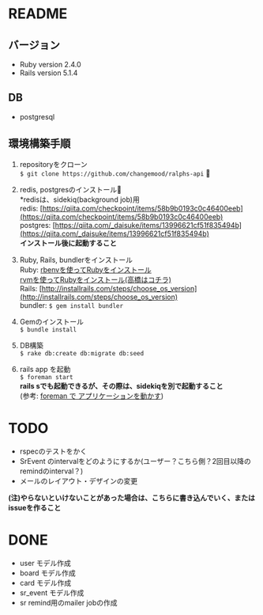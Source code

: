 # README

## バージョン
* Ruby version 2.4.0
* Rails version 5.1.4

## DB
* postgresql
 
## 環境構築手順
1. repositoryをクローン  
  `$ git clone https://github.com/changemood/ralphs-api` 

2. redis, postgresのインストール  
*redisは、sidekiq(background job)用  
redis: [https://qiita.com/checkpoint/items/58b9b0193c0c46400eeb](https://qiita.com/checkpoint/items/58b9b0193c0c46400eeb)  
postgres: [https://qiita.com/_daisuke/items/13996621cf51f835494b](https://qiita.com/_daisuke/items/13996621cf51f835494b)  
**インストール後に起動すること**



3. Ruby, Rails, bundlerをインストール  
  Ruby: [rbenvを使ってRubyをインストール](https://dev.classmethod.jp/server-side/language/build-ruby-environment-by-rbenv/)  
        [rvmを使ってRubyをインストール(高橋はコチラ)](https://qiita.com/yukofeb/items/6cad3a6de48dab60889b)  
   Rails: [http://installrails.com/steps/choose_os_version](http://installrails.com/steps/choose_os_version)  
   bundler: `$ gem install bundler`  

4. Gemのインストール  
`$ bundle install`

5. DB構築  
`$ rake db:create db:migrate db:seed`

6. rails app を起動  
`$ foreman start`  
**rails sでも起動できるが、その際は、sidekiqを別で起動すること**  
(参考: [foreman で アプリケーションを動かす](https://qiita.com/7kaji/items/6a59977d2ad85604e7fd))


# TODO
- rspecのテストをかく
- SrEvent のintervalをどのようにするか(ユーザー？こちら側？2回目以降のremindのinterval？)
- メールのレイアウト・デザインの変更

**(注)やらないといけないことがあった場合は、こちらに書き込んでいく、またはissueを作ること**

# DONE
- user モデル作成
- board モデル作成
- card モデル作成
- sr_event モデル作成
- sr remind用のmailer jobの作成